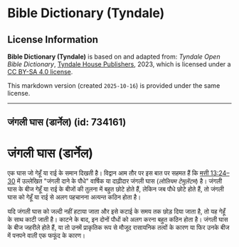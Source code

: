 # Bible Dictionary (Tyndale)

## License Information

**Bible Dictionary (Tyndale)** is based on and adapted from: _Tyndale Open Bible Dictionary_, [Tyndale House Publishers](https://tyndaleopenresources.com/), 2023, which is licensed under a [CC BY-SA 4.0 license](https://creativecommons.org/licenses/by-sa/4.0/legalcode.en).

This markdown version (created `2025-10-16`) is provided under the same license.



--------------------------------

## जंगली घास (डार्नेल) (id: 734161)

जंगली घास (डार्नेल)
===================

एक घास जो गेहूँ या राई के समान दिखती है। विद्वान आम तौर पर इस बात पर सहमत हैं कि [मत्ती 13:24–30](https://ref.ly/Matt13:24-Matt13:30) में उल्लेखित "जंगली दाने के पौधे" वार्षिक या दाढ़ीदार जंगली घास (*लोलियम टेमुलेंटम*) है। जंगली घास के बीज गेहूँ या राई के बीजों की तुलना में बहुत छोटे होते हैं, लेकिन जब पौधे छोटे होते हैं, तो जंगली घास को गेहूँ या राई से अलग पहचानना अत्यन्त कठिन होता है।

यदि जंगली घास को जल्दी नहीं हटाया जाता और इसे कटाई के समय तक छोड़ दिया जाता है, तो यह गेहूँ के साथ काटी जाती है। काटने के बाद, इन दोनों पौधों को अलग करना बहुत कठिन होता है। जंगली घास के बीज जहरीले होते हैं, या तो उनमें प्राकृतिक रूप से मौजूद रासायनिक तत्वों के कारण या फिर उनके बीज में पनपने वाली एक फफूंद के कारण।


